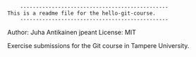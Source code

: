 
        -----------------------------------------------
	This is a readme file for the hello-git-course.
        -----------------------------------------------

Author: Juha Antikainen jpeant
License: MIT

Exercise submissions for the Git course in Tampere University.
